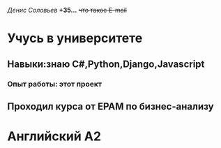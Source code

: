 *Денис Соловьев*
**+35...**
~~что такое E-mail~~
# Учусь в университете
## Навыки:знаю С#,Python,Django,Javascript
### Опыт работы: этот проект
## Проходил курса от EPAM по бизнес-анализу
# Английский А2
